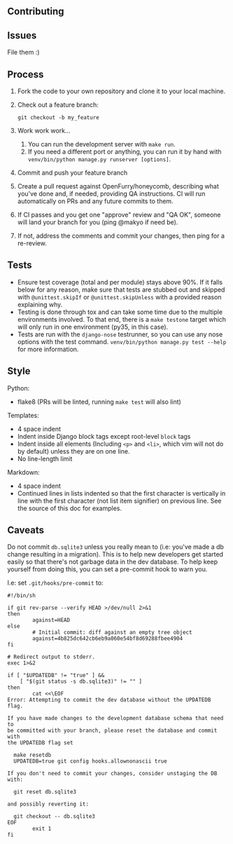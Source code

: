 Contributing
------------

## Issues

File them :)

## Process

1. Fork the code to your own repository and clone it to your local machine.
2. Check out a feature branch:

   `git checkout -b my_feature`
3. Work work work...
    1. You can run the development server with `make run`.
    2. If you need a different port or anything, you can run it by hand with
       `venv/bin/python manage.py runserver [options]`.
4. Commit and push your feature branch
5. Create a pull request against OpenFurry/honeycomb, describing what you've
   done and, if needed, providing QA instructions.  CI will run automatically on
   PRs and any future commits to them.
6. If CI passes and you get one "approve" review and "QA OK", someone will
   land your branch for you (ping @makyo if need be).
7. If not, address the comments and commit your changes, then ping for a
   re-review.

## Tests

* Ensure test coverage (total and per module) stays above 90%.  If it falls
  below for any reason, make sure that tests are stubbed out and skipped
  with `@unittest.skipIf` or `@unittest.skipUnless` with a provided reason
  explaining why.
* Testing is done through tox and can take some time due to the multiple
  environments involved.  To that end, there is a `make testone` target which
  will only run in one environment (py35, in this case).
* Tests are run with the `django-nose` testrunner, so you can use any nose
  options with the test command. `venv/bin/python manage.py test --help` for
  more information.

## Style

Python:

* flake8 (PRs will be linted, running `make test` will also lint)

Templates:

* 4 space indent
* Indent inside Django block tags except root-level `block` tags
* Indent inside all elements (Including `<p>` and `<li>`, which vim will not do
  by default) unless they are on one line.
* No line-length limit

Markdown:

* 4 space indent
* Continued lines in lists indented so that the first character is vertically
  in line with the first character (not list item signifier) on previous
  line.  See the source of this doc for examples.

## Caveats

Do not commit `db.sqlite3` unless you really mean to (i.e: you've made a db
change resulting in a migration).  This is to help new developers get started
easily so that there's not garbage data in the dev database.  To help keep
yourself from doing this, you can set a pre-commit hook to warn you.

I.e: set `.git/hooks/pre-commit` to:

```shell
#!/bin/sh

if git rev-parse --verify HEAD >/dev/null 2>&1
then
        against=HEAD
else
        # Initial commit: diff against an empty tree object
        against=4b825dc642cb6eb9a060e54bf8d69288fbee4904
fi

# Redirect output to stderr.
exec 1>&2

if [ "$UPDATEDB" != "true" ] &&
    [ "$(git status -s db.sqlite3)" != "" ]
then
        cat <<\EOF
Error: Attempting to commit the dev database without the UPDATEDB flag.

If you have made changes to the development database schema that need to
be committed with your branch, please reset the database and commit with
the UPDATEDB flag set

  make resetdb
  UPDATEDB=true git config hooks.allownonascii true

If you don't need to commit your changes, consider unstaging the DB with:

  git reset db.sqlite3

and possibly reverting it:

  git checkout -- db.sqlite3
EOF
        exit 1
fi
```
